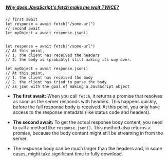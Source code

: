 ##### <a href="https://www.youtube.com/watch?v=Ki64Cnyf_cA" target=”_blank”>Why does JavaScript's fetch make me wait TWICE?</a>

```
// first await
let response = await fetch("/some-url")
// second await
let myObject = await response.json()
```

```

let response = await fetch("/some-url")
// At this point,
// 1. the client has received the headers
// 2. the body is (probably) still making its way over.

let myObject = await response.json()
// At this point,
// 1. the client has received the body
// 2. the client has tried to parse the body
// as json with the goal of making a JavaScript object
```

- **The first await:** When you call ```fetch```, it returns a promise that resolves as soon as the server responds with headers. This happens quickly, before the full response body is received. At this point, you only have access to the response metadata (like status code and headers).
  
- **The second await:** To get the actual response body content, you need to call a method like ```response.json()```. This method also returns a promise, because the body content might still be streaming in from the server.
  
- The response body can be much larger than the headers and, in some cases, might take significant time to fully download.